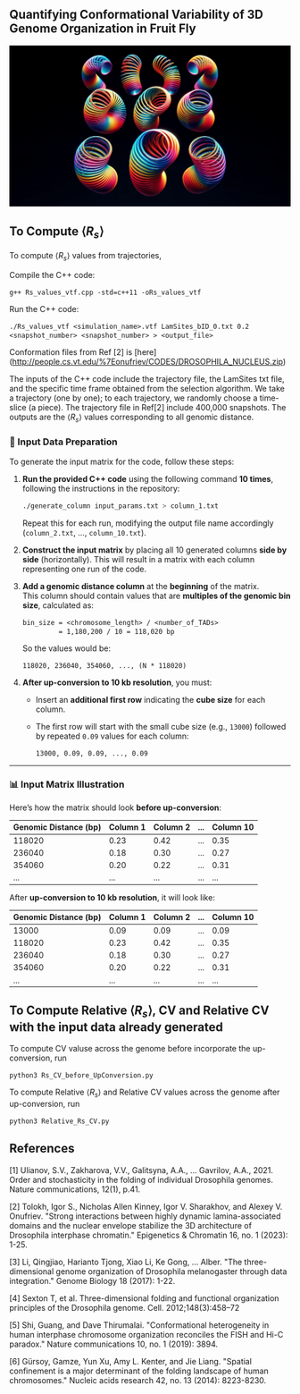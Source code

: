 ## Quantifying Conformational Variability of 3D Genome Organization in Fruit Fly
![Slinkies](figures/slinkies.png)

## To Compute $\langle R_s \rangle$

To compute $\langle R_s \rangle$ values from trajectories,

Compile the C++ code:
```
g++ Rs_values_vtf.cpp -std=c++11 -oRs_values_vtf
````
Run the C++ code:

```
./Rs_values_vtf <simulation_name>.vtf LamSites_bID_0.txt 0.2 <snapshot_number> <snapshot_number> > <output_file>
```
 Conformation files from Ref [2] is [here] (http://people.cs.vt.edu/%7Eonufriev/CODES/DROSOPHILA_NUCLEUS.zip)  
 
The inputs of the C++ code include the trajectory file, the LamSites txt file, and the specific time frame obtained from the selection algorithm. We take a trajectory (one by one);
to each trajectory, we randomly choose a time-slice (a piece). The trajectory file in Ref[2] include 400,000 snapshots.
The outputs are the $\langle R_s \rangle$ values corresponding to all genomic distance.

### 🧪 Input Data Preparation

To generate the input matrix for the code, follow these steps:

1. **Run the provided C++ code** using the following command **10 times**, following the instructions in the repository:

   ```bash
   ./generate_column input_params.txt > column_1.txt
   ```

   Repeat this for each run, modifying the output file name accordingly (`column_2.txt`, ..., `column_10.txt`).

2. **Construct the input matrix** by placing all 10 generated columns **side by side** (horizontally). This will result in a matrix with each column representing one run of the code.

3. **Add a genomic distance column** at the **beginning** of the matrix.  
   This column should contain values that are **multiples of the genomic bin size**, calculated as:

   ```
   bin_size = <chromosome_length> / <number_of_TADs>
            = 1,180,200 / 10 = 118,020 bp
   ```

   So the values would be:

   ```
   118020, 236040, 354060, ..., (N * 118020)
   ```

4. **After up-conversion to 10 kb resolution**, you must:
   - Insert an **additional first row** indicating the **cube size** for each column.
   - The first row will start with the small cube size (e.g., `13000`) followed by repeated `0.09` values for each column:

     ```
     13000, 0.09, 0.09, ..., 0.09
     ```

---

### 📊 Input Matrix Illustration

Here’s how the matrix should look **before up-conversion**:

| Genomic Distance (bp) | Column 1 | Column 2 | ... | Column 10 |
|-----------------------|----------|----------|------|-----------|
| 118020                | 0.23     | 0.42     | ...  | 0.35      |
| 236040                | 0.18     | 0.30     | ...  | 0.27      |
| 354060                | 0.20     | 0.22     | ...  | 0.31      |
| ...                   | ...      | ...      | ...  | ...       |

After **up-conversion to 10 kb resolution**, it will look like:

| Genomic Distance (bp) | Column 1 | Column 2 | ... | Column 10 |
|-----------------------|----------|----------|------|-----------|
| 13000                 | 0.09     | 0.09     | ...  | 0.09      |
| 118020                | 0.23     | 0.42     | ...  | 0.35      |
| 236040                | 0.18     | 0.30     | ...  | 0.27      |
| 354060                | 0.20     | 0.22     | ...  | 0.31      |
| ...                   | ...      | ...      | ...  | ...       |


## To Compute Relative $\langle R_s \rangle$, CV and Relative CV with the input data already generated
To compute CV valuse across the genome before incorporate the up-conversion, run
```
python3 Rs_CV_before_UpConversion.py
```
To compute Relative $\langle R_s \rangle$ and Relative CV values across the genome after up-conversion, run
```
python3 Relative_Rs_CV.py
```


## References

[1] Ulianov, S.V., Zakharova, V.V., Galitsyna, A.A., ... Gavrilov, A.A., 2021. Order and stochasticity in the folding of individual Drosophila genomes. Nature communications, 12(1), p.41.

[2] Tolokh, Igor S., Nicholas Allen Kinney, Igor V. Sharakhov, and Alexey V. Onufriev. "Strong interactions between highly dynamic lamina-associated domains and the nuclear envelope stabilize the 3D architecture of Drosophila interphase chromatin." Epigenetics & Chromatin 16, no. 1 (2023): 1-25.

[3] Li, Qingjiao, Harianto Tjong, Xiao Li, Ke Gong, ... Alber. "The three-dimensional genome organization of Drosophila melanogaster through data integration." Genome Biology 18 (2017): 1-22.

[4] Sexton T, et al. Three-dimensional folding and functional organization principles of the Drosophila genome. Cell. 2012;148(3):458–72

[5] Shi, Guang, and Dave Thirumalai. "Conformational heterogeneity in human interphase chromosome organization reconciles the FISH and Hi-C paradox." Nature communications 10, no. 1 (2019): 3894.

[6] Gürsoy, Gamze, Yun Xu, Amy L. Kenter, and Jie Liang. "Spatial confinement is a major determinant of the folding landscape of human chromosomes." Nucleic acids research 42, no. 13 (2014): 8223-8230.
